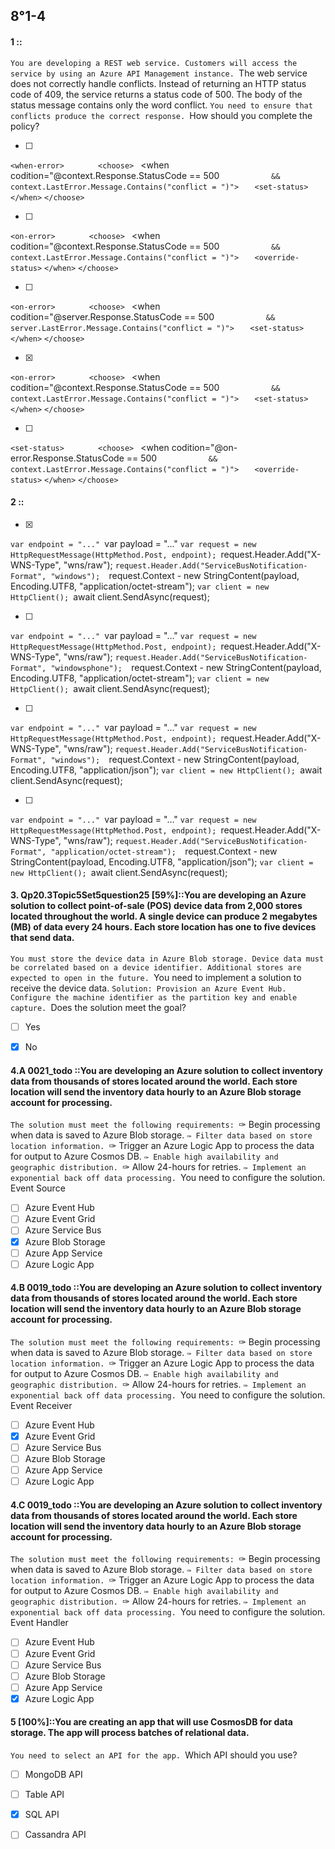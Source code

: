 ##   8°1-4

#### 1 ::
`You are developing a REST web service. Customers will access the service by using an Azure API Management instance.
`The web service does not correctly handle conflicts. Instead of returning an HTTP status code of 409, the service returns a status code of 500. The body of the status message contains only the word conflict.
`You need to ensure that conflicts produce the correct response.
`How should you complete the policy?

- [ ] 
`<when-error>
`   <base/> 
`       <choose> 
`           <when codition="@context.Response.StatusCode == 500
`            && context.LastError.Message.Contains("conflict = ")"> 
`<return-response>
`   <set-status>
`</return-response>
` </when>
` <otherwise/>
` </choose>
`<when-error>


- [ ] 
`<on-error>
`   <base/> 
`       <choose> 
`           <when codition="@context.Response.StatusCode == 500
`            && context.LastError.Message.Contains("conflict = ")"> 
`<return-response>
`   <override-status>
`</return-response>
` </when>
` <otherwise/>
` </choose>
`<on-error>



- [ ] 
`<on-error>
`   <base/> 
`       <choose> 
`           <when codition="@server.Response.StatusCode == 500
`            && server.LastError.Message.Contains("conflict = ")"> 
`<return-response>
`   <set-status>
`</return-response>
` </when>
` <otherwise/>
` </choose>
`<on-error>


- [x] 
`<on-error>
`   <base/> 
`       <choose> 
`           <when codition="@context.Response.StatusCode == 500
`            && context.LastError.Message.Contains("conflict = ")"> 
`<return-response>
`   <set-status>
`</return-response>
` </when>
` <otherwise/>
` </choose>
`<on-error>

- [ ] 
`<set-status>
`   <base/> 
`       <choose> 
`           <when codition="@on-error.Response.StatusCode == 500
`            && context.LastError.Message.Contains("conflict = ")"> 
`<return-response>
`   <override-status>
`</return-response>
` </when>
` <otherwise/>
` </choose>
`<set-status>

#### 2 ::


- [x] 
`var endpoint = "..."
`var payload =  "..."
`var request = new HttpRequestMessage(HttpMethod.Post, endpoint);
`request.Header.Add("X-WNS-Type", "wns/raw"); 
`request.Header.Add("ServiceBusNotification-Format", "windows"); 
`request.Context - new StringContent(payload, Encoding.UTF8, "application/octet-stream");
`var client = new HttpClient();
`await client.SendAsync(request); 


- [ ] 
`var endpoint = "..."
`var payload =  "..."
`var request = new HttpRequestMessage(HttpMethod.Post, endpoint);
`request.Header.Add("X-WNS-Type", "wns/raw"); 
`request.Header.Add("ServiceBusNotification-Format", "windowsphone"); 
`request.Context - new StringContent(payload, Encoding.UTF8, "application/octet-stream");
`var client = new HttpClient();
`await client.SendAsync(request); 


- [ ] 
`var endpoint = "..."
`var payload =  "..."
`var request = new HttpRequestMessage(HttpMethod.Post, endpoint);
`request.Header.Add("X-WNS-Type", "wns/raw"); 
`request.Header.Add("ServiceBusNotification-Format", "windows"); 
`request.Context - new StringContent(payload, Encoding.UTF8, "application/json");
`var client = new HttpClient();
`await client.SendAsync(request); 



- [ ] 
`var endpoint = "..."
`var payload =  "..."
`var request = new HttpRequestMessage(HttpMethod.Post, endpoint);
`request.Header.Add("X-WNS-Type", "wns/raw"); 
`request.Header.Add("ServiceBusNotification-Format", "application/octet-stream"); 
`request.Context - new StringContent(payload, Encoding.UTF8, "application/json");
`var client = new HttpClient();
`await client.SendAsync(request); 


#### 3. Qp20.3Topic5Set5question25 [59%]::You are developing an Azure solution to collect point-of-sale (POS) device data from 2,000 stores located throughout the world. A single device can produce 2 megabytes (MB) of data every 24 hours. Each store location has one to five devices that send data.
`You must store the device data in Azure Blob storage. Device data must be correlated based on a device identifier. Additional stores are expected to open in the future.
`You need to implement a solution to receive the device data.
`Solution: Provision an Azure Event Hub. Configure the machine identifier as the partition key and enable capture.
`Does the solution meet the goal?

- [ ] Yes
- [x] No


#### 4.A 0021_todo ::You are developing an Azure solution to collect inventory data from thousands of stores located around the world. Each store location will send the inventory data hourly to an Azure Blob storage account for processing.
`The solution must meet the following requirements:
`✑ Begin processing when data is saved to Azure Blob storage.
`✑ Filter data based on store location information.
`✑ Trigger an Azure Logic App to process the data for output to Azure Cosmos DB.
`✑ Enable high availability and geographic distribution.
`✑ Allow 24-hours for retries.
`✑ Implement an exponential back off data processing.
`You need to configure the solution.
`
`Event Source

- [ ] Azure Event Hub
- [ ] Azure Event Grid
- [ ] Azure Service Bus
- [x] Azure Blob Storage
- [ ] Azure App Service
- [ ] Azure Logic App 

#### 4.B 0019_todo ::You are developing an Azure solution to collect inventory data from thousands of stores located around the world. Each store location will send the inventory data hourly to an Azure Blob storage account for processing.
`The solution must meet the following requirements:
`✑ Begin processing when data is saved to Azure Blob storage.
`✑ Filter data based on store location information.
`✑ Trigger an Azure Logic App to process the data for output to Azure Cosmos DB.
`✑ Enable high availability and geographic distribution.
`✑ Allow 24-hours for retries.
`✑ Implement an exponential back off data processing.
`You need to configure the solution.
`
`Event Receiver

- [ ] Azure Event Hub
- [x] Azure Event Grid
- [ ] Azure Service Bus
- [ ] Azure Blob Storage
- [ ] Azure App Service
- [ ] Azure Logic App 

#### 4.C 0019_todo ::You are developing an Azure solution to collect inventory data from thousands of stores located around the world. Each store location will send the inventory data hourly to an Azure Blob storage account for processing.
`The solution must meet the following requirements:
`✑ Begin processing when data is saved to Azure Blob storage.
`✑ Filter data based on store location information.
`✑ Trigger an Azure Logic App to process the data for output to Azure Cosmos DB.
`✑ Enable high availability and geographic distribution.
`✑ Allow 24-hours for retries.
`✑ Implement an exponential back off data processing.
`You need to configure the solution.
`
`Event Handler

- [ ] Azure Event Hub
- [ ] Azure Event Grid
- [ ] Azure Service Bus
- [ ] Azure Blob Storage
- [ ] Azure App Service
- [x] Azure Logic App 

#### 5 [100%]::You are creating an app that will use CosmosDB for data storage. The app will process batches of relational data.
`You need to select an API for the app.
`Which API should you use? 

- [ ] MongoDB API
- [ ] Table API
- [x] SQL API
- [ ] Cassandra API


